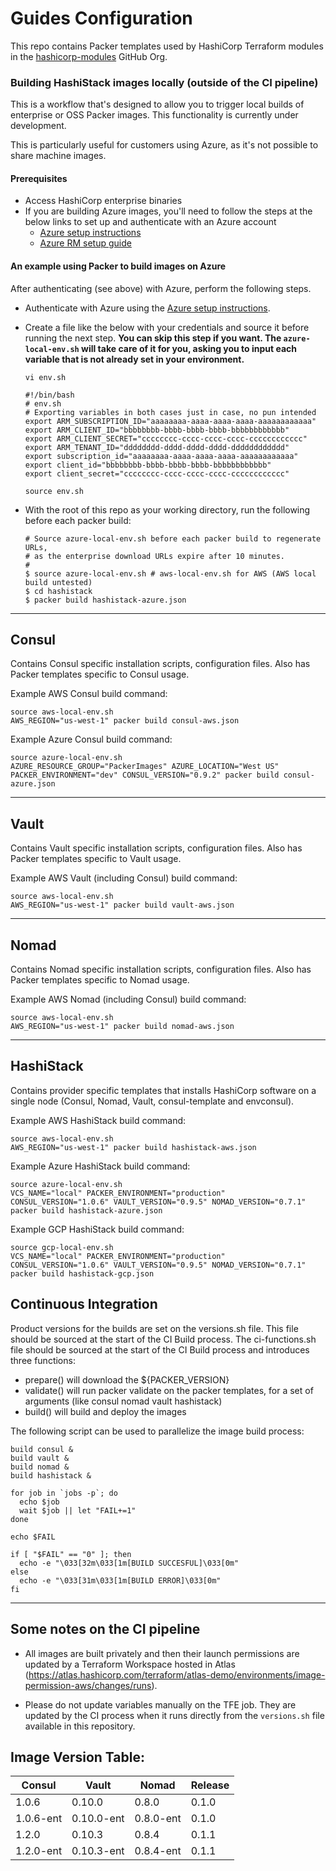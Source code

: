# Guides Configuration

This repo contains Packer templates used by HashiCorp Terraform modules in the [hashicorp-modules](https://github.com/hashicorp-modules/) GitHub Org.

### Building HashiStack images locally (outside of the CI pipeline)

This is a workflow that's designed to allow you to trigger local builds of enterprise or OSS Packer images. This functionality is currently under development.

This is particularly useful for customers using Azure, as it's not possible to share machine images.

#### Prerequisites

- Access HashiCorp enterprise binaries
- If you are building Azure images, you'll need to follow the steps at the below links to set up and authenticate with an Azure account
  - [Azure setup instructions](https://github.com/tdsacilowski/azure-consul/blob/master/README.md#deployment-prerequisites)
  - [Azure RM setup guide](https://www.terraform.io/docs/providers/azurerm/index.html)

#### An example using Packer to build images on Azure

After authenticating (see above) with Azure, perform the following steps.

- Authenticate with Azure using the [Azure setup instructions](https://github.com/tdsacilowski/azure-consul/blob/master/README.md#deployment-prerequisites).
- Create a file like the below with your credentials and source it before running the next step.
  **You can skip this step if you want. The `azure-local-env.sh` will take care of it for you, asking you to input each variable that is not already set in your environment.**

  ```
  vi env.sh
  ```

  ```
  #!/bin/bash
  # env.sh
  # Exporting variables in both cases just in case, no pun intended
  export ARM_SUBSCRIPTION_ID="aaaaaaaa-aaaa-aaaa-aaaa-aaaaaaaaaaaa"
  export ARM_CLIENT_ID="bbbbbbbb-bbbb-bbbb-bbbb-bbbbbbbbbbbb"
  export ARM_CLIENT_SECRET="cccccccc-cccc-cccc-cccc-cccccccccccc"
  export ARM_TENANT_ID="dddddddd-dddd-dddd-dddd-dddddddddddd"
  export subscription_id="aaaaaaaa-aaaa-aaaa-aaaa-aaaaaaaaaaaa"
  export client_id="bbbbbbbb-bbbb-bbbb-bbbb-bbbbbbbbbbbb"
  export client_secret="cccccccc-cccc-cccc-cccc-cccccccccccc"
  ```

  ```
  source env.sh
  ```

- With the root of this repo as your working directory, run the following before each packer build:
  ```
  # Source azure-local-env.sh before each packer build to regenerate URLs,
  # as the enterprise download URLs expire after 10 minutes.
  #
  $ source azure-local-env.sh # aws-local-env.sh for AWS (AWS local build untested)
  $ cd hashistack
  $ packer build hashistack-azure.json
  ```

---

## Consul

Contains Consul specific installation scripts, configuration files. Also has Packer templates specific to Consul usage.

Example AWS Consul build command:

```
source aws-local-env.sh
AWS_REGION="us-west-1" packer build consul-aws.json
```

Example Azure Consul build command:

```
source azure-local-env.sh
AZURE_RESOURCE_GROUP="PackerImages" AZURE_LOCATION="West US" PACKER_ENVIRONMENT="dev" CONSUL_VERSION="0.9.2" packer build consul-azure.json
```

---

## Vault

Contains Vault specific installation scripts, configuration files. Also has Packer templates specific to Vault usage.

Example AWS Vault (including Consul) build command:

```
source aws-local-env.sh
AWS_REGION="us-west-1" packer build vault-aws.json
```

---

## Nomad
Contains Nomad specific installation scripts, configuration files. Also has Packer templates specific to Nomad usage.


Example AWS Nomad (including Consul) build command:

```
source aws-local-env.sh
AWS_REGION="us-west-1" packer build nomad-aws.json
```

---

## HashiStack
Contains provider specific templates that installs HashiCorp software on a single node (Consul, Nomad, Vault, consul-template and envconsul).

Example AWS HashiStack build command:

```
source aws-local-env.sh
AWS_REGION="us-west-1" packer build hashistack-aws.json
```

Example Azure HashiStack build command:

```
source azure-local-env.sh
VCS_NAME="local" PACKER_ENVIRONMENT="production" CONSUL_VERSION="1.0.6" VAULT_VERSION="0.9.5" NOMAD_VERSION="0.7.1" packer build hashistack-azure.json
```

Example GCP HashiStack build command:

```
source gcp-local-env.sh
VCS_NAME="local" PACKER_ENVIRONMENT="production" CONSUL_VERSION="1.0.6" VAULT_VERSION="0.9.5" NOMAD_VERSION="0.7.1" packer build hashistack-gcp.json
```

## Continuous Integration

Product versions for the builds are set on the versions.sh file. This file should be sourced at the start of the CI Build process. The ci-functions.sh file should be sourced at the start of the CI Build process and introduces three functions:

- prepare() will download the ${PACKER_VERSION}
- validate() will run packer validate on the packer templates, for a set of arguments (like consul nomad vault hashistack)
- build() will build and deploy the images

The following script can be used to parallelize the image build process:

```
build consul &
build vault &
build nomad &
build hashistack &

for job in `jobs -p`; do
  echo $job
  wait $job || let "FAIL+=1"
done

echo $FAIL

if [ "$FAIL" == "0" ]; then
  echo -e "\033[32m\033[1m[BUILD SUCCESFUL]\033[0m"
else
  echo -e "\033[31m\033[1m[BUILD ERROR]\033[0m"
fi
```

---

## Some notes on the CI pipeline

- All images are built privately and then their launch permissions are updated by a Terraform Workspace hosted in Atlas (https://atlas.hashicorp.com/terraform/atlas-demo/environments/image-permission-aws/changes/runs).

- Please do not update variables manually on the TFE job. They are updated by the CI process when it runs directly from the `versions.sh` file available in this repository.

## Image Version Table:

|   Consul    |   Vault     |   Nomad     |   Release   |
|-------------|-------------|-------------|-------------|
| 1.0.6       | 0.10.0      | 0.8.0       | 0.1.0       |
| 1.0.6-ent   | 0.10.0-ent  | 0.8.0-ent   | 0.1.0       |
| 1.2.0       | 0.10.3      | 0.8.4       | 0.1.1       |
| 1.2.0-ent   | 0.10.3-ent  | 0.8.4-ent   | 0.1.1       |
